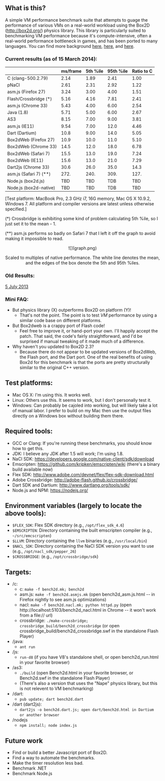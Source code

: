 ## What is this?

A simple VM performance benchmark suite that attempts to guage the performance of various VMs on a real-world
workload using the Box2D (http://box2d.org/) physics library. This library is particularly suited to benchmarking
VM performance because it's compute-intensive, often a real-world performance bottleneck in games, and has been
ported to many languages. You can find more background [here](http://j15r.com/blog/2011/12/15/Box2D_as_a_Measure_of_Runtime_Performance),
[here](http://j15r.com/blog/2013/04/25/Box2d_Revisited), and [here](http://j15r.com/blog/2013/04/25/Box2d_Addendum).

### Current results (as of 15 March 2014):

<center>

|                           | ms/frame | 5th %ile | 95th %ile | Ratio to C |
|---------------------------|----------|----------|-----------|------------|
|C (clang-500.2.79)         | 2.14     | 1.89     | 2.41      | 1.00       |
|pNaCl                      | 2.61     | 2.31     | 2.92      | 1.22       |
|asm.js (Firefox 27)        | 3.24     | 3.00     | 4.00      | 1.51       |
|Flash/Crossbridge (\*)     | 5.16     | 4.16     | 7.81      | 2.41       |
|asm.js (Chrome 33)         | 5.43     | 4.00     | 6.00      | 2.54       |
|Java (1.8)                 | 5.71     | 5.00     | 6.00      | 2.67       |
|AS3                        | 8.15     | 7.00     | 9.00      | 3.81       |
|asm.js (IE11)              | 9.54     | 7.00     | 12.0      | 4.46       |
|Dart (Dartium)             | 10.8     | 9.00     | 14.0      | 5.05       |
|Box2dWeb (Firefox 27)      | 10.9     | 10.0     | 11.0      | 5.10       |
|Box2dWeb (Chrome 33)       | 14.5     | 12.0     | 18.0      | 6.78       |
|Box2dWeb (Safari 7)        | 15.5     | 13.0     | 19.0      | 7.24       |
|Box2dWeb (IE11)            | 15.6     | 13.0     | 21.0      | 7.29       |
|Dart2js (Chrome 33)        | 30.6     | 26.0     | 35.0      | 14.3       |
|asm.js (Safari 7) (\*\*)   | 272.     | 240.     | 309.      | 127.       |
|Node.js (box2d.js)         | TBD      | TBD      | TDB       | TBD        |
|Node.js (box2d-native)     | TBD      | TBD      | TDB       | TBD        |

</center>

[Test platform: MacBook Pro, 2.3 GHz i7, 16G memory, Mac OS X 10.9.2, Windows 7.
 All platform and compiler versions are latest unless otherwise specified.]

(*) Crossbridge is exhibiting some kind of problem calculating 5th %ile, so I
just set it to the mean - 1.

(**) asm.js performs so badly on Safari 7 that I left it off the graph to
avoid making it impossible to read.

<center>
  ![](graph.png)

  Scaled to multiples of native performance. The white line denotes the mean,
  and the edges of   the box denote the 5th and 95th %iles.
</center>


### Old Results:

[5 July 2013](2013.07.05/results.md)


### Mini FAQ:

- But physics library (X) outperforms Box2D on platform (Y)!
  - That's not the point. The point is to test *VM* performance by using a similar code base on different platforms.
- But Box2dweb is a crappy port of Flash code!
  - Feel free to improve it, or hand-port your own. I'll happily accept the patch.
    That said, the code's fairly straightforward, and I'd be surprised if manual tweaking of it made much of a difference.
- Why haven't you updated to Box2D 2.3?
  - Because there do not appear to be updated versions of Box2dWeb, the Flash port, and the Dart port. One of the real
    benefits of using Box2d for this benchmark is that the ports are pretty structurally similar to the original C++
    version.


## Test platforms:

- Mac OS X: I'm using this. It works well.
- Linux: Others use this. It seems to work, but I don't personally test it.
- Windows: Can probably be cajoled into working, but will likely take a lot of manual labor. I prefer to build on my
  Mac then use the output files directly on a Windows box without building them there.


## Required tools:

- GCC or Clang: If you're running these benchmarks, you should know how to get this.
- JDK: I believe any JDK after 1.5 will work; I'm using 1.8.
- NaCl SDK: https://developers.google.com/native-client/sdk/download
- Emscripten: https://github.com/kripken/emscripten/wiki (there's a binary build available now)
- Flex SDK: http://www.adobe.com/devnet/flex/flex-sdk-download.html
- Adobe Crossbridge: http://adobe-flash.github.io/crossbridge/
- Dart SDK and Dartium: http://www.dartlang.org/tools/sdk/
- Node.js and NPM: https://nodejs.org/


## Environment variables (largely to locate the above tools):

- `$FLEX_SDK`: Flex SDK directory (e.g., `/opt/flex_sdk_4.6`)
- `$EMSCRIPTEN`: Directory containing the built emscripten compiler (e.g., `~/src/emcscripten`)
- `$LLVM`: Directory containing the `llvm` binaries (e.g., `/usr/local/bin`)
- `$NACL_SDK`: Directory containing the NaCl SDK version you want to use (e.g., `/opt/nacl_sdk/pepper_26`)
- `$CROSSBRIDGE`: (e.g., `/opt/crossbridge/sdk`)


## Targets:

- /c:
  - c: `make -f bench2d.mk; bench2d`
  - asm.js: `make -f bench2d.asmjs.mk` (open bench2d_asm.js.html -- in Firefox nightly to see asm.js optimizations)
  - nacl: `make -f bench2d.nacl.mk; python httpd.py` (open http://localhost:5103/bench2d_nacl.html in Chrome -- it won't work from a file:// url)
  - crossbridge: `./make-crossbridge; crossbridge_build/bench2d_crossbridge` (or open crossbridge_build/bench2d_crossbridge.swf in the standalone Flash Player)
- /java:
  - `ant run`
- /js:
  - `run-d8` (if you have V8's standalone shell, or open bench2d_run.html in your favorite browser)
- /as3:
  - `./build` (open Bench2d.html in your favorite browser, or Bench2d.swf in the standalone Flash Player)
  - (There's also a version that uses the "Nape" physics library, but this is not relevent to VM benchmarking)
- /dart:
  - `pub update; dart bench2d.dart`
- /dart (dart2js):
  - `dart2js -o bench2d.dart.js; open dart/bench2d.html in Dartium or another browser`
- /nodejs
  - `npm install; node index.js`


## Future work

- Find or build a better Javascript port of Box2D.
- Find a way to automate the benchmarks.
- Make the timer resolution less bad.
- Benchmark .NET
- Benchmark Node.js
